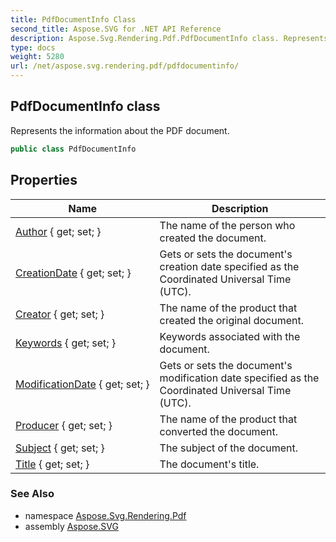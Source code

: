 ```yaml
---
title: PdfDocumentInfo Class
second_title: Aspose.SVG for .NET API Reference
description: Aspose.Svg.Rendering.Pdf.PdfDocumentInfo class. Represents the information about the PDF document
type: docs
weight: 5280
url: /net/aspose.svg.rendering.pdf/pdfdocumentinfo/
---
```

## PdfDocumentInfo class

Represents the information about the PDF document.

```csharp
public class PdfDocumentInfo
```

## Properties

| Name | Description |
| --- | --- |
| [Author](../../aspose.svg.rendering.pdf/pdfdocumentinfo/author/) { get; set; } | The name of the person who created the document. |
| [CreationDate](../../aspose.svg.rendering.pdf/pdfdocumentinfo/creationdate/) { get; set; } | Gets or sets the document's creation date specified as the Coordinated Universal Time (UTC). |
| [Creator](../../aspose.svg.rendering.pdf/pdfdocumentinfo/creator/) { get; set; } | The name of the product that created the original document. |
| [Keywords](../../aspose.svg.rendering.pdf/pdfdocumentinfo/keywords/) { get; set; } | Keywords associated with the document. |
| [ModificationDate](../../aspose.svg.rendering.pdf/pdfdocumentinfo/modificationdate/) { get; set; } | Gets or sets the document's modification date specified as the Coordinated Universal Time (UTC). |
| [Producer](../../aspose.svg.rendering.pdf/pdfdocumentinfo/producer/) { get; set; } | The name of the product that converted the document. |
| [Subject](../../aspose.svg.rendering.pdf/pdfdocumentinfo/subject/) { get; set; } | The subject of the document. |
| [Title](../../aspose.svg.rendering.pdf/pdfdocumentinfo/title/) { get; set; } | The document's title. |

### See Also

* namespace [Aspose.Svg.Rendering.Pdf](../../aspose.svg.rendering.pdf/)
* assembly [Aspose.SVG](../../)
